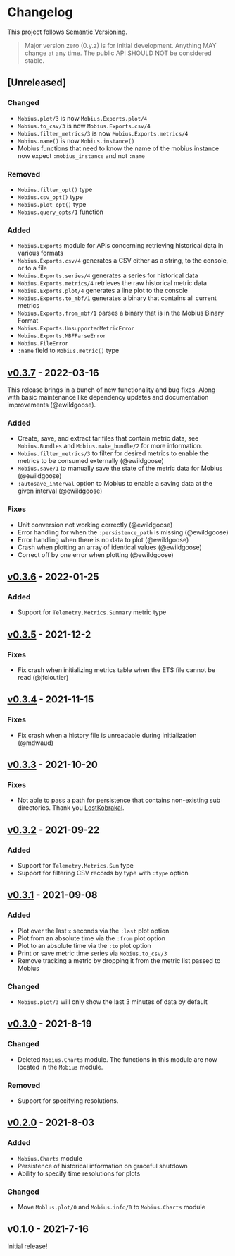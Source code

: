 <!-- markdownlint-disable-file MD024 -->

# Changelog

This project follows [Semantic Versioning](https://semver.org/spec/v2.0.0.html).

> Major version zero (0.y.z) is for initial development. Anything MAY change at
any time. The public API SHOULD NOT be considered stable.

## [Unreleased]

### Changed

* `Mobius.plot/3` is now `Mobius.Exports.plot/4`
* `Mobius.to_csv/3` is now `Mobius.Exports.csv/4`
* `Mobius.filter_metrics/3` is now `Mobius.Exports.metrics/4`
* `Mobius.name()` is now `Mobius.instance()`
*  Mobius functions that need to know the name of the mobius instance now
   expect `:mobius_instance` and not `:name`

### Removed

* `Mobius.filter_opt()` type
* `Mobius.csv_opt()` type
* `Mobius.plot_opt()` type
* `Mobius.query_opts/1` function

### Added

* `Mobius.Exports` module for APIs concerning retrieving historical data in
  various formats
* `Mobius.Exports.csv/4` generates a CSV either as a string, to the console, or
  to a file
* `Mobius.Exports.series/4` generates a series for historical data
* `Mobius.Exports.metrics/4` retrieves the raw historical metric data
* `Mobius.Exports.plot/4` generates a line plot to the console
* `Mobius.Exports.to_mbf/1` generates a binary that contains all current metrics
* `Mobius.Exports.from_mbf/1` parses a binary that is in the Mobius Binary Format
* `Mobius.Exports.UnsupportedMetricError`
* `Mobius.Exports.MBFParseError`
* `Mobius.FileError`
* `:name` field to `Mobius.metric()` type

## [v0.3.7] - 2022-03-16

This release brings in a bunch of new functionality and bug fixes. Along with
basic maintenance like dependency updates and documentation improvements
(@ewildgoose).

### Added

- Create, save, and extract tar files that contain metric data, see
  `Mobius.Bundles` and `Mobius.make_bundle/2` for more information.
- `Mobius.filter_metrics/3` to filter for desired metrics to enable the
  metrics to be consumed externally (@ewildgoose)
- `Mobius.save/1` to manually save the state of the metric data for Mobius
  (@ewildgoose)
- `:autosave_interval` option to Mobius to enable a saving data at the given
  interval (@ewildgoose)

### Fixes

- Unit conversion not working correctly (@ewildgoose)
- Error handling for when the `:persistence_path` is missing (@ewildgoose)
- Error handling when there is no data to plot (@ewildgoose)
- Crash when plotting an array of identical values (@ewildgoose)
- Correct off by one error when plotting (@ewildgoose)

## [v0.3.6] - 2022-01-25

### Added

- Support for `Telemetry.Metrics.Summary` metric type

## [v0.3.5] - 2021-12-2

### Fixes

- Fix crash when initializing metrics table when the ETS file cannot be read (@jfcloutier)

## [v0.3.4] - 2021-11-15

### Fixes

- Fix crash when a history file is unreadable during initialization (@mdwaud)

## [v0.3.3] - 2021-10-20

### Fixes

- Not able to pass a path for persistence that contains non-existing sub
  directories. Thank you [LostKobrakai](https://github.com/LostKobrakai).

## [v0.3.2] - 2021-09-22

### Added

- Support for `Telemetry.Metrics.Sum` type
- Support for filtering CSV records by type with `:type` option

## [v0.3.1] - 2021-09-08

### Added

- Plot over the last `x` seconds via the `:last` plot option
- Plot from an absolute time via the `:from` plot option
- Plot to an absolute time via the `:to` plot option
- Print or save metric time series via `Mobius.to_csv/3`
- Remove tracking a metric by dropping it from the metric list passed to Mobius

### Changed

- `Mobius.plot/3` will only show the last 3 minutes of data by default

## [v0.3.0] - 2021-8-19

### Changed

- Deleted `Mobius.Charts` module. The functions in this module are now located
  in the `Mobius` module.

### Removed

- Support for specifying resolutions.

## [v0.2.0] - 2021-8-03

### Added

- `Mobius.Charts` module
- Persistence of historical information on graceful shutdown
- Ability to specify time resolutions for plots

### Changed

- Move `Moblus.plot/0` and `Mobius.info/0` to `Mobius.Charts` module

## v0.1.0 - 2021-7-16

Initial release!

[v0.3.7]: https://github.com/mattludwigs/mobius/compare/v0.3.6...v0.3.7
[v0.3.6]: https://github.com/mattludwigs/mobius/compare/v0.3.5...v0.3.6
[v0.3.5]: https://github.com/mattludwigs/mobius/compare/v0.3.4...v0.3.5
[v0.3.4]: https://github.com/mattludwigs/mobius/compare/v0.3.3...v0.3.4
[v0.3.3]: https://github.com/mattludwigs/mobius/compare/v0.3.2...v0.3.3
[v0.3.2]: https://github.com/mattludwigs/mobius/compare/v0.3.1...v0.3.2
[v0.3.1]: https://github.com/mattludwigs/mobius/compare/v0.3.0...v0.3.1
[v0.3.0]: https://github.com/mattludwigs/mobius/compare/v0.2.0...v0.3.0
[v0.2.0]: https://github.com/mattludwigs/mobius/compare/v0.1.0...v0.2.0
